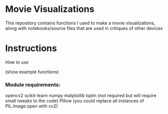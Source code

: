 # Movie Visualizations

This repository contains functions I used to make a movie visualizations, along with notebooks/source files that are used in critiques of other devices 


# Instructions

*How to use*

(show example functions)


### Module requirements: 
opencv2
scikit-learn
numpy
matplotlib
tqdm (not required but will require small tweaks to the code)
Pillow (you could replace all instances of PIL.Image.open with cv2)
